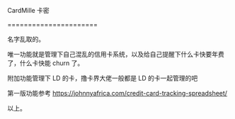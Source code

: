 CardMille 卡密

======================

名字乱取的。

唯一功能就是管理下自己混乱的信用卡系统，以及给自己提醒下什么卡快要年费了，什么卡快能 churn 了。

附加功能管理下 LD 的卡，撸卡界大佬一般都是 LD 的卡一起管理的吧

第一版功能参考 https://johnnyafrica.com/credit-card-tracking-spreadsheet/

以上。